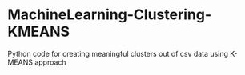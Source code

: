 # MachineLearning-Clustering-KMEANS

Python code for creating meaningful clusters out of csv data using K-MEANS approach
